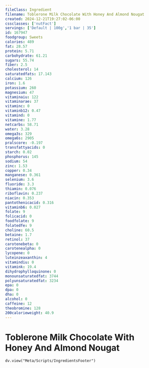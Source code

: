 ```yaml
---
fileClass: Ingredient
filename: Toblerone Milk Chocolate With Honey And Almond Nougat
created: 2024-12-21T19:27:02-06:00
cssclasses: ['nutFact']
servings: ['Default | 100g','1 bar | 35']
id: 167947
foodgroup: Sweets
calories: 489
fat: 28.57
protein: 5.71
carbohydrate: 61.21
sugars: 55.74
fiber: 2.5
cholesterol: 14
saturatedfats: 17.143
calcium: 126
iron: 1.6
potassium: 260
magnesium: 47
vitaminaiu: 122
vitaminarae: 37
vitaminc: 0
vitaminb12: 0.47
vitamind: 0
vitamine: 1.77
netcarbs: 58.71
water: 3.28
omega3s: 329
omega6s: 2905
pralscore: -0.197
transfattyacids: 0
starch: 0.02
phosphorus: 145
sodium: 54
zinc: 1.53
copper: 0.34
manganese: 0.361
selenium: 3.6
fluoride: 3.3
thiamin: 0.076
riboflavin: 0.237
niacin: 0.353
pantothenicacid: 0.316
vitaminb6: 0.027
folate: 9
folicacid: 0
foodfolate: 9
folatedfe: 9
choline: 60.5
betaine: 1.7
retinol: 37
carotenebeta: 0
carotenealpha: 0
lycopene: 0
luteinzeaxanthin: 4
vitamindiu: 0
vitamink: 19.4
dihydrophylloquinone: 0
monounsaturatedfat: 3744
polyunsaturatedfat: 3234
epa: 0
dpa: 0
dha: 0
alcohol: 0
caffeine: 12
theobromine: 128
200calorieweight: 40.9
---
```


# Toblerone Milk Chocolate With Honey And Almond Nougat

```dataviewjs
dv.view("Meta/Scripts/IngredientsFooter")
```